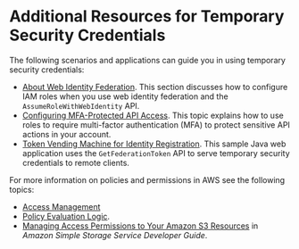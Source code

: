 # Additional Resources for Temporary Security Credentials<a name="id_credentials_temp_related-topics"></a>

The following scenarios and applications can guide you in using temporary security credentials: 
+  [About Web Identity Federation](id_roles_providers_oidc.md)\. This section discusses how to configure IAM roles when you use web identity federation and the `AssumeRoleWithWebIdentity` API\. 
+ [Configuring MFA\-Protected API Access](id_credentials_mfa_configure-api-require.md)\. This topic explains how to use roles to require multi\-factor authentication \(MFA\) to protect sensitive API actions in your account\.
+ [Token Vending Machine for Identity Registration](https://aws.amazon.com/code/7351543942956566)\. This sample Java web application uses the `GetFederationToken` API to serve temporary security credentials to remote clients\.

For more information on policies and permissions in AWS see the following topics:
+ [Access Management](access.md)
+ [Policy Evaluation Logic](reference_policies_evaluation-logic.md)\.
+ [Managing Access Permissions to Your Amazon S3 Resources](https://docs.aws.amazon.com/AmazonS3/latest/dev/s3-access-control.html) in *Amazon Simple Storage Service Developer Guide*\.